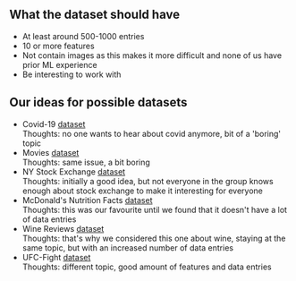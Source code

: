 ## What the dataset should have
- At least around 500-1000 entries 
- 10 or more features
- Not contain images as this makes it more difficult and none of us have prior ML experience
- Be interesting to work with

## Our ideas for possible datasets  

- Covid-19 [dataset](https://www.kaggle.com/datasets/imdevskp/corona-virus-report)  
  Thoughts: no one wants to hear about covid anymore, bit of a 'boring' topic
- Movies [dataset](https://www.kaggle.com/datasets/harshitshankhdhar/imdb-dataset-of-top-1000-movies-and-tv-shows)  
  Thoughts: same issue, a bit boring
- NY Stock Exchange [dataset](https://www.kaggle.com/datasets/dgawlik/nyse?select=fundamentals.csv)  
  Thoughts: initially a good idea, but not everyone in the group knows enough about stock exchange to make it interesting for everyone
- McDonald's Nutrition Facts [dataset](https://www.kaggle.com/datasets/mcdonalds/nutrition-facts)  
  Thoughts: this was our favourite until we found that it doesn't have a lot of data entries
- Wine Reviews [dataset](https://www.kaggle.com/datasets/zynicide/wine-reviews)  
  Thoughts: that's why we considered this one about wine, staying at the same topic, but with an increased number of data entries
- UFC-Fight [dataset](https://www.kaggle.com/datasets/rajeevw/ufcdata?select=raw_total_fight_data.csv)  
  Thoughts: different topic, good amount of features and data entries 
